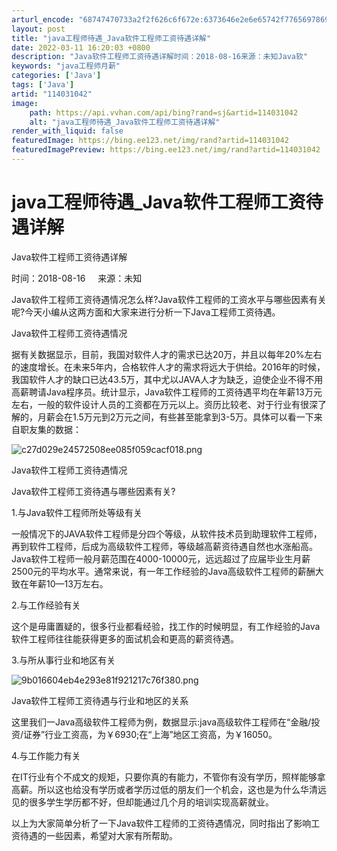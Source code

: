 ```yaml
---
arturl_encode: "68747470733a2f2f626c6f672e:6373646e2e6e65742f77656978696e5f33333333323338352f:61727469636c652f64657461696c732f313134303331303432"
layout: post
title: "java工程师待遇_Java软件工程师工资待遇详解"
date: 2022-03-11 16:20:03 +0800
description: "Java软件工程师工资待遇详解时间：2018-08-16来源：未知Java软"
keywords: "java工程师月薪"
categories: ['Java']
tags: ['Java']
artid: "114031042"
image:
    path: https://api.vvhan.com/api/bing?rand=sj&artid=114031042
    alt: "java工程师待遇_Java软件工程师工资待遇详解"
render_with_liquid: false
featuredImage: https://bing.ee123.net/img/rand?artid=114031042
featuredImagePreview: https://bing.ee123.net/img/rand?artid=114031042
---
```


# java工程师待遇\_Java软件工程师工资待遇详解

Java软件工程师工资待遇详解

时间：2018-08-16     来源：未知

Java软件工程师工资待遇情况怎么样?Java软件工程师的工资水平与哪些因素有关呢?今天小编从这两方面和大家来进行分析一下Java工程师工资待遇。

Java软件工程师工资待遇情况

据有关数据显示，目前，我国对软件人才的需求已达20万，并且以每年20%左右的速度增长。在未来5年内，合格软件人才的需求将远大于供给。2016年的时候，我国软件人才的缺口已达43.5万，其中尤以JAVA人才为缺乏，迫使企业不得不用高薪聘请Java程序员。统计显示，Java软件工程师的工资待遇平均在年薪13万元左右，一般的软件设计人员的工资都在万元以上。资历比较老、对于行业有很深了解的，月薪会在1.5万元到2万元之间，有些甚至能拿到3-5万。具体可以看一下来自职友集的数据：

![c27d029e24572508ee085f059cacf018.png](https://i-blog.csdnimg.cn/blog_migrate/7d98e0b60332d533ddbccf3f753f155e.png)

Java软件工程师工资待遇情况

Java软件工程师工资待遇与哪些因素有关?

1.与Java软件工程师所处等级有关

一般情况下的JAVA软件工程师是分四个等级，从软件技术员到助理软件工程师，再到软件工程师，后成为高级软件工程师，等级越高薪资待遇自然也水涨船高。Java软件工程师一般月薪范围在4000-10000元，远远超过了应届毕业生月薪2500元的平均水平。通常来说，有一年工作经验的Java高级软件工程师的薪酬大致在年薪10—13万左右。

2.与工作经验有关

这个是毋庸置疑的，很多行业都看经验，找工作的时候明显，有工作经验的Java软件工程师往往能获得更多的面试机会和更高的薪资待遇。

3.与所从事行业和地区有关

![9b016604eb4e293e81f921217c76f380.png](https://i-blog.csdnimg.cn/blog_migrate/a2d05278778e64301567ee5224cf5354.png)

Java软件工程师工资待遇与行业和地区的关系

这里我们一Java高级软件工程师为例，数据显示:java高级软件工程师在“金融/投资/证券”行业工资高，为￥6930;在“上海”地区工资高，为￥16050。

4.与工作能力有关

在IT行业有个不成文的规矩，只要你真的有能力，不管你有没有学历，照样能够拿高薪。所以这也给没有学历或者学历过低的朋友们一个机会，这也是为什么华清远见的很多学生学历都不好，但却能通过几个月的培训实现高薪就业。

以上为大家简单分析了一下Java软件工程师的工资待遇情况，同时指出了影响工资待遇的一些因素，希望对大家有所帮助。